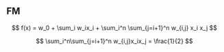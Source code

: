 ## FM

$$
f(x) = w_0 + \sum_i w_ix_i + \sum_i^n \sum_{j=i+1}^n w_{i,j} x_i x_j
$$

$$
\sum_i^n\sum_{j=i+1}^n w_{i,j}x_ix_j = \frac{1}{2}
$$
